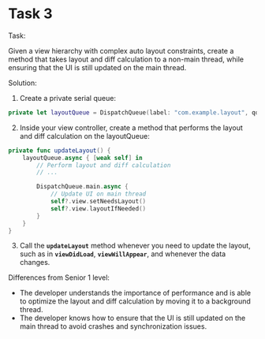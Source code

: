 # Task 3

Task:

Given a view hierarchy with complex auto layout constraints, create a method
that takes layout and diff calculation to a non-main thread, while ensuring that
the UI is still updated on the main thread.

Solution:

1. Create a private serial queue:

```swift
private let layoutQueue = DispatchQueue(label: "com.example.layout", qos: .userInitiated)
```

2. Inside your view controller, create a method that performs the layout and
   diff calculation on the layoutQueue:

```swift
private func updateLayout() {
    layoutQueue.async { [weak self] in
        // Perform layout and diff calculation
        // ...

        DispatchQueue.main.async {
            // Update UI on main thread
            self?.view.setNeedsLayout()
            self?.view.layoutIfNeeded()
        }
    }
}
```

3. Call the **`updateLayout`** method whenever you need to update the layout,
   such as in **`viewDidLoad`**, **`viewWillAppear`**, and whenever the data
   changes.

Differences from Senior 1 level:

-   The developer understands the importance of performance and is able to
    optimize the layout and diff calculation by moving it to a background
    thread.
-   The developer knows how to ensure that the UI is still updated on the main
    thread to avoid crashes and synchronization issues.
